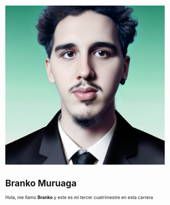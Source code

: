 ![Imagen](./assets/BrankoMuruaga.png)

# Branko Muruaga

Hola, me llamo **Branko** y este es mi tercer cuatrimestre en esta carrera


